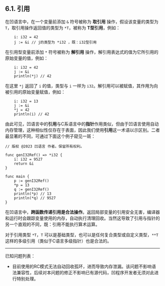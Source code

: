 ## 6.1. 引用

在凹语言中，在一个变量前添加 `&` 符号被称为 **取引用** 操作，假设该变量的类型为 `T`，取引用操作返回值的类型为 `*T`，被称为 **T型引用**，例如：
```wa
    i: i32 = 42
    j := &i // j的类型为 *i32 ，既：i32型引用
```

在引用型变量前添加 `*` 符号被称为 **解引用** 操作，解引用表达式的值为它所引用的原始变量的值，例如：
```wa
    i: i32 = 42
    j := &i
    println(*j) // 42
```

在这里 `*j` 返回了 `i` 的值，类型与 `i` 一样为 `i32`。解引用可以被赋值，其作用为向被引用的原始变量赋值，例如：
```wa
    i: i32 = 13
    j := &i
    *j = 42
    println(i) // 42
```

由此可见，凹语言中的**引用**与C系语言中的**指针**作用类似，但由于凹语言使用自动内存管理，这种相似性仅存在于表面，因此我们使用**引用**这一术语以示区别。二者最显著的不同，可通过下面这个例子窥见一斑：
```wa
// 版权 @2023 凹语言 作者。保留所有权利。

func genI32Ref() => *i32 {
    i: i32 = 9527
    return &i
}

func main {
    p := genI32Ref()
    *p = 13
    q := genI32Ref()
    println(*p) // 13
    println(*q) // 9527
}
```

在凹语言中，**跨函数传递引用是合法操作**。返回局部变量的引用安全无害，编译器和运行时会跟踪变量使用的内存，自动执行清理回收。当然这导致了引用与指针的另一个直观的不同，既：引用不能执行算术运算。

对于引用类型 `*T`，`T` 可以是基础类型，也可以是任何复合类型或自定义类型，`**T` 这样的多级引用（类似于C语言多级指针）也是合法的。

---

已知问题列表：
- 目前使用的RC模式无法自动回收孤环，进而导致内存泄漏。该问题不影响语法兼容性，后续对本问题的修正不影响已有源代码，凹程序开发者无须对此进行特别处理。